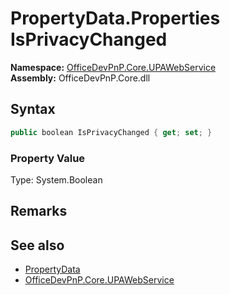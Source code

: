# PropertyData.Properties IsPrivacyChanged
  

**Namespace:** [OfficeDevPnP.Core.UPAWebService](OfficeDevPnP.Core.UPAWebService.md)  
**Assembly:** OfficeDevPnP.Core.dll  
## Syntax
```C#
public boolean IsPrivacyChanged { get; set; }
```

### Property Value
Type: System.Boolean  

## Remarks 

## See also
- [PropertyData](OfficeDevPnP.Core.UPAWebService.PropertyData.md) 
- [OfficeDevPnP.Core.UPAWebService](OfficeDevPnP.Core.UPAWebService.md)
